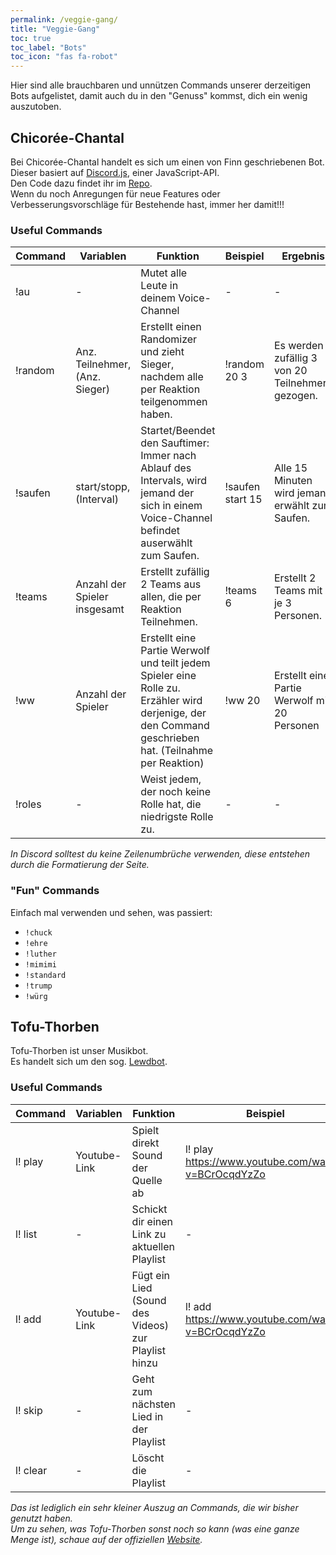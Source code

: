 ```yaml
---
permalink: /veggie-gang/
title: "Veggie-Gang"
toc: true
toc_label: "Bots"
toc_icon: "fas fa-robot"
---
```


Hier sind alle brauchbaren und unnützen Commands unserer derzeitigen Bots aufgelistet, damit auch du in den "Genuss" kommst, dich ein wenig auszutoben.

## Chicorée-Chantal
Bei Chicorée-Chantal handelt es sich um einen von Finn geschriebenen Bot.  
Dieser basiert auf [Discord.js](https://discord.js.org/#/), einer JavaScript-API.  
Den Code dazu findet ihr im [Repo](https://github.com/fwehn/Traders-Hub/tree/master/Chicor%C3%A9e-Chantal).  
Wenn du noch Anregungen für neue Features oder Verbesserungsvorschläge für Bestehende hast, immer her damit!!!  

### Useful Commands

| Command 	| Variablen                      	| Funktion                                                                                                                                               	| Beispiel         	| Ergebnis                                         	|
|---------	|--------------------------------	|--------------------------------------------------------------------------------------------------------------------------------------------------------	|------------------	|--------------------------------------------------	|
| !au     	| -                              	| Mutet alle Leute in deinem Voice-Channel                                                                                                               	| -                	| -                                                	|
| !random 	| Anz. Teilnehmer, (Anz. Sieger) 	| Erstellt einen Randomizer und zieht Sieger, nachdem alle per Reaktion teilgenommen haben.                                                              	| !random 20 3     	| Es werden zufällig 3 von 20 Teilnehmern gezogen. 	|
| !saufen 	| start/stopp, (Interval)        	| Startet/Beendet den Sauftimer: Immer nach Ablauf des Intervals, wird jemand der sich in einem Voice-Channel befindet auserwählt zum Saufen.            	| !saufen start 15 	| Alle 15 Minuten wird jemand erwählt zum Saufen.  	|
| !teams  	| Anzahl der Spieler insgesamt   	| Erstellt zufällig 2 Teams aus allen, die per Reaktion Teilnehmen.                                                                                      	| !teams 6         	| Erstellt 2 Teams mit je 3 Personen.              	|
| !ww     	| Anzahl der Spieler             	| Erstellt eine Partie Werwolf und teilt jedem Spieler eine Rolle zu. Erzähler wird derjenige, der den Command geschrieben hat. (Teilnahme per Reaktion) 	| !ww 20           	| Erstellt eine Partie Werwolf mit 20 Personen     	|
| !roles  	| -                              	| Weist jedem, der noch keine Rolle hat, die niedrigste Rolle zu.                                                                                        	| -                	| -                                                	|

*In Discord solltest du keine Zeilenumbrüche verwenden, diese entstehen durch die Formatierung der Seite.*

### "Fun" Commands

Einfach mal verwenden und sehen, was passiert:

- `!chuck`
- `!ehre`
- `!luther`
- `!mimimi`
- `!standard`
- `!trump`
- `!würg`


## Tofu-Thorben

Tofu-Thorben ist unser Musikbot.  
Es handelt sich um den sog. [Lewdbot](https://docs.notfab.net/).  

### Useful Commands

| Command  	| Variablen    	| Funktion                                            	| Beispiel                                            	| Ergebnis                                        	|
|----------	|--------------	|-----------------------------------------------------	|-----------------------------------------------------	|-------------------------------------------------	|
| l! play  	| Youtube-Link 	| Spielt direkt Sound der Quelle ab                   	| l! play https://www.youtube.com/watch?v=BCrOcqdYzZo 	| Spielt super Mukke                              	|
| l! list  	| -            	| Schickt dir einen Link zu aktuellen Playlist        	| -                                                   	| -                                               	|
| l! add   	| Youtube-Link 	| Fügt ein Lied (Sound des Videos) zur Playlist hinzu 	| l! add https://www.youtube.com/watch?v=BCrOcqdYzZo  	| Fügt das Geile Lied von oben zur Playlist hinzu 	|
| l! skip  	| -            	| Geht zum nächsten Lied in der Playlist              	| -                                                   	| -                                               	|
| l! clear 	| -            	| Löscht die Playlist                                 	| -                                                   	| -                                               	|

*Das ist lediglich ein sehr kleiner Auszug an Commands, die wir bisher genutzt haben.  
Um zu sehen, was Tofu-Thorben sonst noch so kann (was eine ganze Menge ist), schaue auf der offiziellen [Website](https://docs.notfab.net/).*